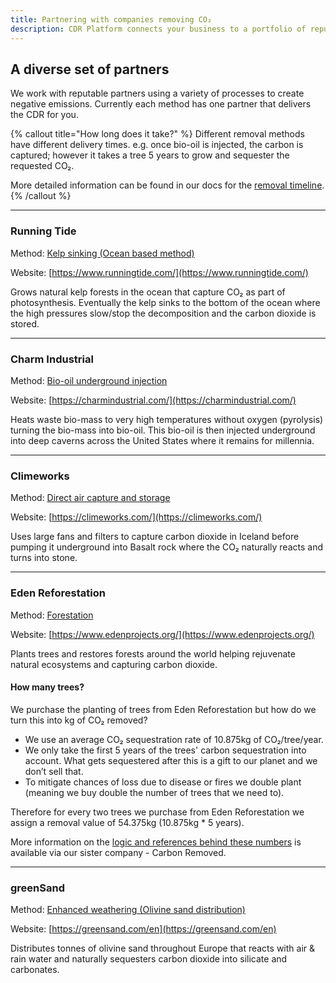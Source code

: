 ```yaml
---
title: Partnering with companies removing CO₂
description: CDR Platform connects your business to a portfolio of reputable carbon dioxide removers.
---
```


## A diverse set of partners

We work with reputable partners using a variety of processes to create negative emissions. Currently each method has one partner that delivers the CDR for you.

{% callout title="How long does it take?" %}
Different removal methods have different delivery times. e.g. once bio-oil is injected, the carbon is captured; however it takes a tree 5 years to grow and sequester the requested CO₂.

More detailed information can be found in our docs for the [removal timeline](/docs/removal-timeline).
{% /callout %}

---

### Running Tide

Method: [Kelp sinking (Ocean based method)](/docs/removal-method#kelp-sinking)

Website: [https://www.runningtide.com/](https://www.runningtide.com/)

Grows natural kelp forests in the ocean that capture CO₂ as part of photosynthesis. Eventually the kelp sinks to the bottom of the ocean where the high pressures slow/stop the decomposition and the carbon dioxide is stored.

---

### Charm Industrial

Method: [Bio-oil underground injection](/docs/removal-method#bio-oil-underground-injection)

Website: [https://charmindustrial.com/](https://charmindustrial.com/)

Heats waste bio-mass to very high temperatures without oxygen (pyrolysis) turning the bio-mass into bio-oil. This bio-oil is then injected underground into deep caverns across the United States where it remains for millennia.

---

### Climeworks

Method: [Direct air capture and storage](/docs/removal-method#direct-air-capture-and-storage-dacs)

Website: [https://climeworks.com/](https://climeworks.com/)

Uses large fans and filters to capture carbon dioxide in Iceland before pumping it underground into Basalt rock where the CO₂ naturally reacts and turns into stone.

---

### Eden Reforestation

Method: [Forestation](/docs/removal-method#forestation)

Website: [https://www.edenprojects.org/](https://www.edenprojects.org/)

Plants trees and restores forests around the world helping rejuvenate natural ecosystems and capturing carbon dioxide.

#### How many trees?

We purchase the planting of trees from Eden Reforestation but how do we turn this into kg of CO₂ removed?

- We use an average CO₂ sequestration rate of 10.875kg of CO₂/tree/year.
- We only take the first 5 years of the trees' carbon sequestration into account. What gets sequestered after this is a gift to our planet and we don’t sell that.
- To mitigate chances of loss due to disease or fires we double plant (meaning we buy double the number of trees that we need to).

Therefore for every two trees we purchase from Eden Reforestation we assign a removal value of 54.375kg (10.875kg \* 5 years).

More information on the [logic and references behind these numbers](https://carbonremoved.com/learn/forestation/) is available via our sister company - Carbon Removed.

---

### greenSand

Method: [Enhanced weathering (Olivine sand distribution)](/docs/removal-method#enhanced-weathering-olivine-distribution)

Website: [https://greensand.com/en](https://greensand.com/en)

Distributes tonnes of olivine sand throughout Europe that reacts with air & rain water and naturally sequesters carbon dioxide into silicate and carbonates.
